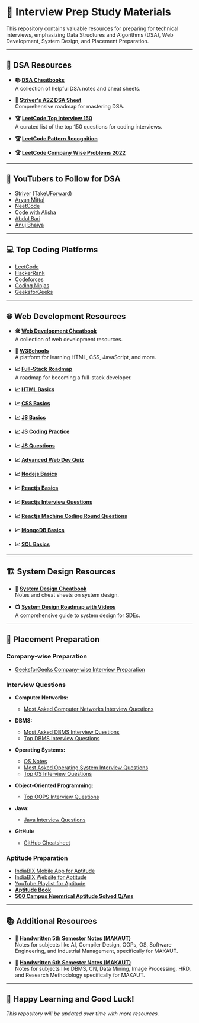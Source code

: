 # 📘 **Interview Prep Study Materials**

This repository contains valuable resources for preparing for technical interviews, emphasizing Data Structures and Algorithms (DSA), Web Development, System Design, and Placement Preparation.

---

## 🧠 **DSA Resources**
- **📚 [DSA Cheatbooks](https://drive.google.com/drive/folders/18ODAT-B9_WLQa6IWUf5B-llsFqsu_7fe?usp=drive_link)**  
  A collection of helpful DSA notes and cheat sheets.
  
- **📄 [Striver's A2Z DSA Sheet](https://takeuforward.org/strivers-a2z-dsa-course/strivers-a2z-dsa-course-sheet-2)**  
  Comprehensive roadmap for mastering DSA.

- **🏆 [LeetCode Top Interview 150](https://leetcode.com/studyplan/top-interview-150/)**  
  A curated list of the top 150 questions for coding interviews.
  
- **🏆 [LeetCode Pattern Recognition](https://github.com/bitflipdev/guides)**  

- **🏆 [LeetCode Company Wise Problems 2022](https://github.com/hxu296/leetcode-company-wise-problems-2022)**  

---

## 🎥 **YouTubers to Follow for DSA**
- [Striver (TakeUForward)](https://www.youtube.com/c/takeUforward)
- [Aryan Mittal](https://www.youtube.com/@aryanmittal)
- [NeetCode](https://www.youtube.com/c/NeetCode)
- [Code with Alisha](https://www.youtube.com/@probabilitycodingisfunis1)
- [Abdul Bari](https://www.youtube.com/@abdul_bari)
- [Anuj Bhaiya](https://www.youtube.com/@AnujBhaiya)

---

## 💻 **Top Coding Platforms**
- [LeetCode](https://leetcode.com)
- [HackerRank](https://www.hackerrank.com)
- [Codeforces](https://codeforces.com)
- [Coding Ninjas](https://www.codingninjas.com)
- [GeeksforGeeks](https://www.geeksforgeeks.org)

---

## 🌐 **Web Development Resources**
- **🛠️ [Web Development Cheatbook](https://drive.google.com/drive/folders/1Qfb_RPwb5TIsHXyxtNf79BDU0GxV_pFB?usp=drive_link)**  
  A collection of web development resources.

- **📖 [W3Schools](https://www.w3schools.com/)**  
  A platform for learning HTML, CSS, JavaScript, and more.

- **📈 [Full-Stack Roadmap](https://takeuforward.org/roadmaps/company-wise-full-stack-final)**  
  A roadmap for becoming a full-stack developer.

- **📈 [HTML Basics](https://github.com/learning-zone/html-basics)**

- **📈 [CSS Basics](https://github.com/learning-zone/css-basics)**

- **📈 [JS Basics](https://github.com/learning-zone/javascript-basics)**

- **📈 [JS Coding Practice](https://github.com/learning-zone/javascript-coding-practice)**

- **📈 [JS Questions](https://github.com/lydiahallie/javascript-questions)**

- **📈 [Advanced Web Dev Quiz](https://github.com/lydiahallie/advanced-web-dev-quiz)**
  
- **📈 [Nodejs Basics](https://github.com/learning-zone/nodejs-basics)**

- **📈 [Reactjs Basics](https://github.com/learning-zone/react-basics)**

- **📈 [Reactjs Interview Questions](https://github.com/sudheerj/reactjs-interview-questions)**

- **📈 [Reactjs Machine Coding Round Questions](https://github.com/sanchit0496/reactjs-machine-coding-challenges)**

- **📈 [MongoDB Basics](https://github.com/learning-zone/mongodb-basics)**
 
- **📈 [SQL Basics](https://github.com/learning-zone/sql-basics)**
---

## 🏗️ **System Design Resources**
- **📄 [System Design Cheatbook](https://drive.google.com/file/d/1EgX27qdeGkCIbZAjQjuwBUvKJgngamFx/view?usp=drive_link)**  
  Notes and cheat sheets on system design.

- **📺 [System Design Roadmap with Videos](https://takeuforward.org/system-design/complete-system-design-roadmap-with-videos-for-sdes)**  
  A comprehensive guide to system design for SDEs.

---

## 🏢 **Placement Preparation**

### **Company-wise Preparation**
- [GeeksforGeeks Company-wise Interview Preparation](https://www.geeksforgeeks.org/company-preparation/)

### **Interview Questions**
- **Computer Networks:**
  - [Most Asked Computer Networks Interview Questions](https://takeuforward.org/computer-network/most-asked-computer-networks-interview-questions)

- **DBMS:**
  - [Most Asked DBMS Interview Questions](https://takeuforward.org/dbms/most-asked-dbms-interview-questions)
  - [Top DBMS Interview Questions](https://www.google.com/amp/s/www.interviewbit.com/dbms-interview-questions/amp/)

- **Operating Systems:**
  - [OS Notes](https://drive.google.com/file/d/1TGjz-2FkhudY35KpP4K6UGHhIMagffun/view?usp=drivesdk)
  - [Most Asked Operating System Interview Questions](https://takeuforward.org/operating-system/most-asked-operating-system-interview-questions)
  - [Top OS Interview Questions](https://www.naukri.com/code360/library/operating-system-interview-questions)

- **Object-Oriented Programming:**
  - [Top OOPS Interview Questions](https://www.geeksforgeeks.org/oops-interview-questions/)

- **Java:**
  - [Java Interview Questions](https://drive.google.com/drive/folders/1X6bthChtd6ySV1utF5SWJcOW3APwo8g4?usp=drive_link)
 
- **GitHub:**
  - [GitHub Cheatsheet](https://drive.google.com/file/d/12wBHphj8b2boADY-hMPB5zj2wTGxL5vK/view?usp=drive_link)


### **Aptitude Preparation**
- [IndiaBIX Mobile App for Aptitude](https://play.google.com/store/apps/details?id=com.indiabix)
- [IndiaBIX Website for Aptitude](https://www.indiabix.com/)
- [YouTube Playlist for Aptitude](https://youtube.com/playlist?list=PLjLhUHPsqNYkcq6YOfiywbTfnvf_TN7i9&si=waoF930vtBl5ONJp)
-  **[Aptitude Book](https://drive.google.com/file/d/1E2rcNYoA_ArttRiV6PUmbf6WQxc13SO3/view?usp=sharing)**  
 -  **[500 Campus Nuemrical Aptitude Solved Q/Ans](https://drive.google.com/file/d/1SUPJLtS-EVy09buqfBdnnDYvzN4yisr1/view?usp=drivesdk)**
---

## 📚 **Additional Resources**

- **📝 [Handwritten 5th Semester Notes (MAKAUT)](https://drive.google.com/drive/folders/17C_NGMbbUKu9RYEl3sVeWZU_me85SWtV?usp=drive_link)**  
  Notes for subjects like AI, Compiler Design, OOPs, OS, Software Engineering, and Industrial Management, specifically for MAKAUT.

- **📝 [Handwritten 6th Semester Notes (MAKAUT)](https://drive.google.com/drive/folders/1sxx8Ad8UIWeSD_b2QlJRa1PZtZ_LFz1e?usp=drive_link)**  
  Notes for subjects like DBMS, CN, Data Mining, Image Processing, HRD, and Research Methodology specifically for MAKAUT.

---

## 📅 **Happy Learning and Good Luck!**
*This repository will be updated over time with more resources.*
